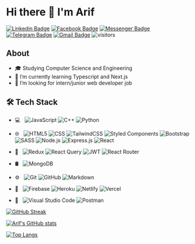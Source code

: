 # Hi there 👋 I'm Arif

[![Linkedin Badge](https://img.shields.io/badge/-Linkedin-0077B5?style=square&logo=Linkedin&logoColor=white)](https://www.linkedin.com/in/ariful-hoque-al-amin-71b717161/) [![Facebook Badge](https://img.shields.io/badge/-Facebook-1877F2?style=flat-square&logo=facebook&logoColor=white)](https://www.facebook.com/4r1f007/) [![Messenger Badge](https://img.shields.io/badge/-Messenger-00B2FF?style=flat-square&logo=messenger&logoColor=white)](https://m.me/4r1f007) [![Telegram Badge](https://img.shields.io/badge/Telegram-2CA5E0?style=flat&logo=telegram&logoColor=white)](https://t.me/ar1f_007) [![Gmail Badge](https://img.shields.io/badge/-ah.ariful.hoque@gmail.com-D14836?style=flat-square&logo=gmail&logoColor=white)](mailto:ah.ariful.hoque@gmail.com) ![visitors](https://visitor-badge.laobi.icu/badge?page_id=Ar1f007)

## About

- 🎓 Studying Computer Science and Engineering
- 🌱 I’m currently learning Typescript and Next.js
- 👯 I’m looking for intern/junior web developer job

## 🛠 Tech Stack

- 💻 &nbsp;
  ![JavaScript](https://img.shields.io/badge/-JavaScript-333333?style=flat&logo=javascript)
  ![C++](https://img.shields.io/badge/-C++-333333?style=flat&logo=C%2B%2B&logoColor=00599C)
  ![Python](https://img.shields.io/badge/-Python-333333?style=flat&logo=python)

- 🌐 &nbsp;
  ![HTML5](https://img.shields.io/badge/-HTML_5-333333?style=flat&logo=HTML5)
  ![CSS](https://img.shields.io/badge/-CSS_3-333333?style=flat&logo=CSS3&logoColor=1572B6)
  ![TailwindCSS](https://img.shields.io/badge/tailwindcss-%2338B2AC.svg?style=flat&logo=tailwind-css&logoColor=white)
  ![Styled Components](https://img.shields.io/badge/styled--components-DB7093?style=flat&logo=styled-components&logoColor=white)
  ![Bootstrap](https://img.shields.io/badge/-Bootstrap-333333?style=flat&logo=bootstrap&logoColor=563D7C)
  ![SASS](https://img.shields.io/badge/SASS-hotpink.svg?style=flat&logo=SASS&logoColor=white)
  ![Node.js](https://img.shields.io/badge/-Node.js-333333?style=flat&logo=node.js)
  ![Express.js](https://img.shields.io/badge/express.js-%23404d59.svg?style=flat&logo=express&logoColor=%2361DAFB)
  ![React](https://img.shields.io/badge/-React-333333?style=flat&logo=react)

- 💖 &nbsp;
  ![Redux](https://img.shields.io/badge/redux-%23593d88.svg?style=flat&logo=redux&logoColor=white)
  ![React Query](https://img.shields.io/badge/-React%20Query-FF4154?style=flat&logo=react%20query&logoColor=white)
  ![JWT](https://img.shields.io/badge/JWT-black?style=flat&logo=JSON%20web%20tokens)
  ![React Router](https://img.shields.io/badge/React_Router-CA4245?style=flat&logo=react-router&logoColor=white)

- 🛢 &nbsp;
  ![MongoDB](https://img.shields.io/badge/-MongoDB-333333?style=flat&logo=mongodb)
- ⚙️ &nbsp;
  ![Git](https://img.shields.io/badge/-Git-333333?style=flat&logo=git)
  ![GitHub](https://img.shields.io/badge/-GitHub-333333?style=flat&logo=github)
  ![Markdown](https://img.shields.io/badge/-Markdown-333333?style=flat&logo=markdown)

- 🚀 &nbsp;
  ![Firebase](https://img.shields.io/badge/firebase-%23039BE5.svg?style=flat&logo=firebase)
  ![Heroku](https://img.shields.io/badge/heroku-%23430098.svg?style=flat&logo=heroku&logoColor=white)
  ![Netlify](https://img.shields.io/badge/netlify-%23000000.svg?style=flat&logo=netlify&logoColor=#00C7B7)
  ![Vercel](https://img.shields.io/badge/vercel-%23000000.svg?style=flat&logo=vercel&logoColor=white)
- 🔧 &nbsp;
  ![Visual Studio Code](https://img.shields.io/badge/-Visual%20Studio%20Code-333333?style=flat&logo=visual-studio-code&logoColor=007ACC)
  ![Postman](https://img.shields.io/badge/Postman-FF6C37?style=flat&logo=postman&logoColor=white)

[![GitHub Streak](https://github-readme-streak-stats.herokuapp.com/?user=Ar1f007&theme=holi-theme)](https://git.io/streak-stats)

[![Arif's GitHub stats](https://github-readme-stats.vercel.app/api?username=Ar1f007&hide=contribs,issues&theme=dark&show_icons=true)](https://github.com/Ar1f007/github-readme-stats)

[![Top Langs](https://github-readme-stats.vercel.app/api/top-langs/?username=Ar1f007&theme=dark&layout=compact)](https://github.com/Ar1f007/github-readme-stats)
